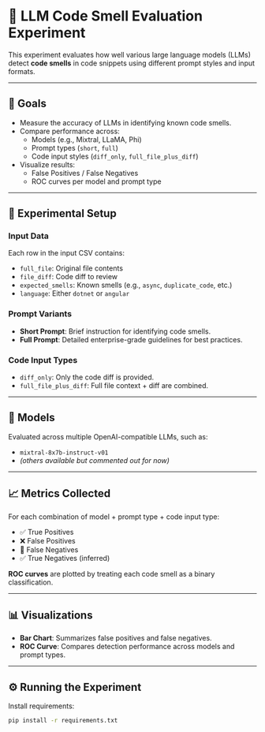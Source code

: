 # 🔬 LLM Code Smell Evaluation Experiment

This experiment evaluates how well various large language models (LLMs) detect **code smells** in code snippets using different prompt styles and input formats.

---

## 🎯 Goals

- Measure the accuracy of LLMs in identifying known code smells.
- Compare performance across:
  - Models (e.g., Mixtral, LLaMA, Phi)
  - Prompt types (`short`, `full`)
  - Code input styles (`diff_only`, `full_file_plus_diff`)
- Visualize results:
  - False Positives / False Negatives
  - ROC curves per model and prompt type

---

## 🧪 Experimental Setup

### Input Data

Each row in the input CSV contains:

- `full_file`: Original file contents
- `file_diff`: Code diff to review
- `expected_smells`: Known smells (e.g., `async`, `duplicate_code`, etc.)
- `language`: Either `dotnet` or `angular`

### Prompt Variants

- **Short Prompt**: Brief instruction for identifying code smells.
- **Full Prompt**: Detailed enterprise-grade guidelines for best practices.

### Code Input Types

- `diff_only`: Only the code diff is provided.
- `full_file_plus_diff`: Full file context + diff are combined.

---

## 🧠 Models

Evaluated across multiple OpenAI-compatible LLMs, such as:

- `mixtral-8x7b-instruct-v01`
- *(others available but commented out for now)*

---

## 📈 Metrics Collected

For each combination of model + prompt type + code input type:

- ✅ True Positives
- ❌ False Positives
- 🚫 False Negatives
- ✅ True Negatives (inferred)

**ROC curves** are plotted by treating each code smell as a binary classification.

---

## 📊 Visualizations

- **Bar Chart**: Summarizes false positives and false negatives.
- **ROC Curve**: Compares detection performance across models and prompt types.

---

## ⚙️ Running the Experiment

Install requirements:

```bash
pip install -r requirements.txt
